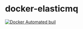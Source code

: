 # docker-elasticmq

[![Docker Automated buil](https://img.shields.io/docker/automated/visenze/elasticmq.svg)]()
